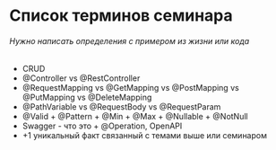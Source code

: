 # Список терминов семинара
###### Нужно написать определения с примером из жизни или кода
- CRUD
- @Controller vs @RestController
- @RequestMapping vs @GetMapping vs @PostMapping vs @PutMapping vs @DeleteMapping
- @PathVariable vs @RequestBody vs @RequestParam
- @Valid + @Pattern + @Min + @Max + @Nullable + @NotNull
- Swagger - что это + @Operation, OpenAPI
- +1 уникальный факт связанный с темами выше или семинаром
